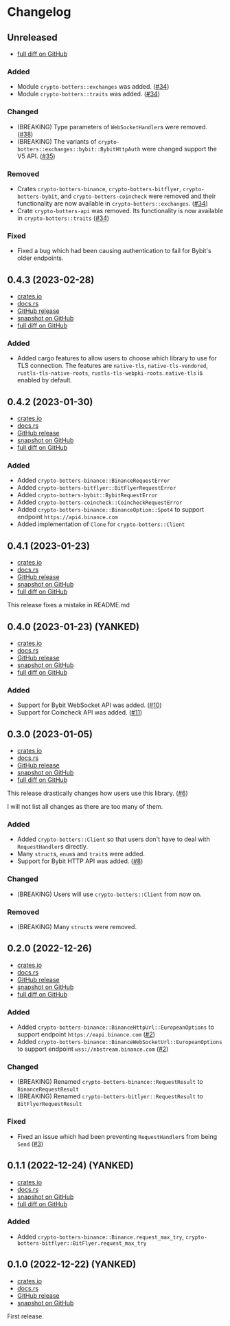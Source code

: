 # Changelog

## Unreleased
- [full diff on GitHub](https://github.com/negi-grass/crypto-botters/compare/v0.4.3...main)

### Added
- Module `crypto-botters::exchanges` was added. ([#34](https://github.com/negi-grass/crypto-botters/pull/34))
- Module `crypto-botters::traits` was added. ([#34](https://github.com/negi-grass/crypto-botters/pull/34))

### Changed
- (BREAKING) Type parameters of `WebSocketHandler`s were removed. ([#38](https://github.com/negi-grass/crypto-botters/pull/38))
- (BREAKING) The variants of `crypto-botters::exchanges::bybit::BybitHttpAuth` were changed support the V5 API. ([#35](https://github.com/negi-grass/crypto-botters/pull/35))

### Removed
- Crates `crypto-botters-binance`, `crypto-botters-bitflyer`, `crypto-botters-bybit`, and `crypto-botters-coincheck` were
removed and their functionality are now available in `crypto-botters::exchanges`. ([#34](https://github.com/negi-grass/crypto-botters/pull/34))
- Crate `crypto-botters-api` was removed. Its functionality is now available in `crypto-botters::traits` ([#34](https://github.com/negi-grass/crypto-botters/pull/34))

### Fixed
- Fixed a bug which had been causing authentication to fail for Bybit's older endpoints.

## 0.4.3 (2023-02-28)
- [crates.io](https://crates.io/crates/crypto-botters/0.4.3)
- [docs.rs](https://docs.rs/crypto-botters/0.4.3)
- [GitHub release](https://github.com/negi-grass/crypto-botters/releases/tag/v0.4.3)
- [snapshot on GitHub](https://github.com/negi-grass/crypto-botters/tree/v0.4.3)
- [full diff on GitHub](https://github.com/negi-grass/crypto-botters/compare/v0.4.2...v0.4.3)

### Added
- Added cargo features to allow users to choose which library to use for TLS connection.
The features are `native-tls`, `native-tls-vendored`, `rustls-tls-native-roots`, `rustls-tls-webpki-roots`.
`native-tls` is enabled by default.

## 0.4.2 (2023-01-30)
- [crates.io](https://crates.io/crates/crypto-botters/0.4.2)
- [docs.rs](https://docs.rs/crypto-botters/0.4.2)
- [GitHub release](https://github.com/negi-grass/crypto-botters/releases/tag/v0.4.2)
- [snapshot on GitHub](https://github.com/negi-grass/crypto-botters/tree/v0.4.2)
- [full diff on GitHub](https://github.com/negi-grass/crypto-botters/compare/v0.4.1...v0.4.2)

### Added
- Added `crypto-botters-binance::BinanceRequestError`
- Added `crypto-botters-bitflyer::BitFlyerRequestError`
- Added `crypto-botters-bybit::BybitRequestError`
- Added `crypto-botters-coincheck::CoincheckRequestError`
- Added `crypto-botters-binance::BinanceOption::Spot4` to support endpoint `https://api4.binance.com`
- Added implementation of `Clone` for `crypto-botters::Client`

## 0.4.1 (2023-01-23)
- [crates.io](https://crates.io/crates/crypto-botters/0.4.1)
- [docs.rs](https://docs.rs/crypto-botters/0.4.1)
- [GitHub release](https://github.com/negi-grass/crypto-botters/releases/tag/v0.4.1)
- [snapshot on GitHub](https://github.com/negi-grass/crypto-botters/tree/v0.4.1)
- [full diff on GitHub](https://github.com/negi-grass/crypto-botters/compare/v0.4.0...v0.4.1)

This release fixes a mistake in README.md

## 0.4.0 (2023-01-23) (YANKED)
- [crates.io](https://crates.io/crates/crypto-botters/0.4.0)
- [docs.rs](https://docs.rs/crypto-botters/0.4.0)
- [GitHub release](https://github.com/negi-grass/crypto-botters/releases/tag/v0.4.0)
- [snapshot on GitHub](https://github.com/negi-grass/crypto-botters/tree/v0.4.0)
- [full diff on GitHub](https://github.com/negi-grass/crypto-botters/compare/v0.3.0...v0.4.0)

### Added
- Support for Bybit WebSocket API was added. ([#10](https://github.com/negi-grass/crypto-botters/pull/10))
- Support for Coincheck API was added. ([#11](https://github.com/negi-grass/crypto-botters/pull/11))

## 0.3.0 (2023-01-05)
- [crates.io](https://crates.io/crates/crypto-botters/0.3.0)
- [docs.rs](https://docs.rs/crypto-botters/0.3.0)
- [GitHub release](https://github.com/negi-grass/crypto-botters/releases/tag/v0.3.0)
- [snapshot on GitHub](https://github.com/negi-grass/crypto-botters/tree/v0.3.0)
- [full diff on GitHub](https://github.com/negi-grass/crypto-botters/compare/v0.2.0...v0.3.0)

This release drastically changes how users use this library. ([#6](https://github.com/negi-grass/crypto-botters/pull/6))

I will not list all changes as there are too many of them.

### Added
- Added `crypto-botters::Client` so that users don't have to deal with `RequestHandler`s directly.
- Many `struct`s, `enum`s and `trait`s were added.
- Support for Bybit HTTP API was added. ([#8](https://github.com/negi-grass/crypto-botters/pull/8))

### Changed
- (BREAKING) Users will use `crypto-botters::Client` from now on.

### Removed
- (BREAKING) Many `struct`s were removed.

## 0.2.0 (2022-12-26)
- [crates.io](https://crates.io/crates/crypto-botters/0.2.0)
- [docs.rs](https://docs.rs/crypto-botters/0.2.0)
- [GitHub release](https://github.com/negi-grass/crypto-botters/releases/tag/v0.2.0)
- [snapshot on GitHub](https://github.com/negi-grass/crypto-botters/tree/v0.2.0)
- [full diff on GitHub](https://github.com/negi-grass/crypto-botters/compare/5f627177743aa7a48e41aca67989a816710f7856...v0.2.0)

### Added
- Added `crypto-botters-binance::BinanceHttpUrl::EuropeanOptions` to support endpoint `https://eapi.binance.com` ([#2](https://github.com/negi-grass/crypto-botters/issues/2))
- Added `crypto-botters-binance::BinanceWebSocketUrl::EuropeanOptions` to support endpoint `wss://nbstream.binance.com` ([#2](https://github.com/negi-grass/crypto-botters/issues/2))

### Changed
- (BREAKING) Renamed `crypto-botters-binance::RequestResult` to `BinanceRequestResult`
- (BREAKING) Renamed `crypto-botters-bitlyer::RequestResult` to `BitFlyerRequestResult`

### Fixed
- Fixed an issue which had been preventing `RequestHandler`s from being `Send` ([#3](https://github.com/negi-grass/crypto-botters/issues/3))

## 0.1.1 (2022-12-24) (YANKED)
- [crates.io](https://crates.io/crates/crypto-botters/0.1.1)
- [docs.rs](https://docs.rs/crypto-botters/0.1.1)
- [snapshot on GitHub](https://github.com/negi-grass/crypto-botters/tree/5f627177743aa7a48e41aca67989a816710f7856)
- [full diff on GitHub](https://github.com/negi-grass/crypto-botters/compare/v0.1.0...5f627177743aa7a48e41aca67989a816710f7856)

### Added
- Added `crypto-botters-binance::Binance.request_max_try`, `crypto-botters-bitflyer::BitFlyer.request_max_try`

## 0.1.0 (2022-12-22) (YANKED)
- [crates.io](https://crates.io/crates/crypto-botters/0.1.0)
- [docs.rs](https://docs.rs/crypto-botters/0.1.0)
- [GitHub release](https://github.com/negi-grass/crypto-botters/releases/tag/v0.1.0)
- [snapshot on GitHub](https://github.com/negi-grass/crypto-botters/tree/v0.1.0)

First release.
